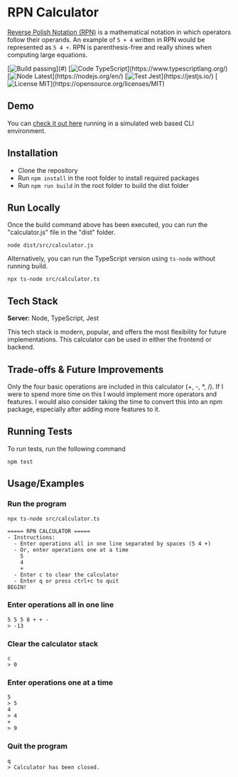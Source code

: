 
# RPN Calculator

[Reverse Polish Notation (RPN)](https://en.wikipedia.org/wiki/Reverse_Polish_notation) is a mathematical notation in which operators follow their operands.  An example of `5 + 4` written in RPN would be represented as `5 4 +`.  RPN is parenthesis-free and really shines when computing large equations.

[![Build passing](https://img.shields.io/badge/build-Passing-brightgreen?)](#)
[![Code TypeScript](https://img.shields.io/badge/code-TypeScript-blue?)](https://www.typescriptlang.org/)
[![Node Latest](https://img.shields.io/badge/node-Latest-green?)](https://nodejs.org/en/)
[![Test Jest](https://img.shields.io/badge/test-Jest-yellow?)](https://jestjs.io/)
[![License MIT](https://img.shields.io/badge/license-MIT-yellowgreen?)](https://opensource.org/licenses/MIT)


## Demo

You can [check it out here](https://google.com) running in a simulated web based CLI environment.

## Installation

- Clone the repository
- Run `npm install` in the root folder to install required packages
- Run `npm run build` in the root folder to build the dist folder

## Run Locally

Once the build command above has been executed, you can run the "calculator.js" file in the "dist" folder.

`node dist/src/calculator.js`

Alternatively, you can run the TypeScript version using `ts-node` without running build.

`npx ts-node src/calculator.ts` 

## Tech Stack

**Server:** Node, TypeScript, Jest

This tech stack is modern, popular, and offers the most flexibility for future implementations.  This calculator can be used in either the frontend or backend.


## Trade-offs & Future Improvements

Only the four basic operations are included in this calculator (+, -, *, /).  If I were to spend more time on this I would implement more operators and features.  I would also consider taking the time to convert this into an npm package, especially after adding more features to it.

## Running Tests

To run tests, run the following command

`npm test`


## Usage/Examples

### Run the program

`npx ts-node src/calculator.ts`
```
===== RPN CALCULATOR =====
- Instructions:
  - Enter operations all in one line separated by spaces (5 4 +)
  - Or, enter operations one at a time
    5
    4
    +
  - Enter c to clear the calculator
  - Enter q or press ctrl+c to quit
BEGIN!
```

### Enter operations all in one line
```
5 5 5 8 + + -
> -13
```

### Clear the calculator stack
```
c
> 0
```

### Enter operations one at a time
```
5
> 5
4
> 4
+
> 9
```

### Quit the program
```
q
> Calculator has been closed.
```